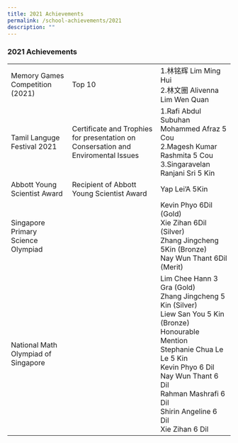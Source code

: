 ```yaml
---
title: 2021 Achievements
permalink: /school-achievements/2021
description: ""
---
```

### 2021 Achievements

|  	|  	|  	|
|---	|---	|---	|
| Memory Games Competition (2021) 	| Top 10 	| 1.林铭辉 Lim Ming Hui<br>2.林文圈 Alivenna Lim Wen Quan 	|
| Tamil Languge Festival 2021 	| Certificate and Trophies for presentation on Consersation and Enviromental Issues 	| 1.Rafi Abdul Subuhan Mohammed Afraz 5 Cou<br>2.Magesh Kumar Rashmita 5 Cou<br>3.Singaravelan Ranjani Sri 5 Kin 	|
| Abbott Young Scientist Award 	| Recipient of Abbott Young Scientist Award 	| Yap Lei’A 5Kin 	|
| Singapore Primary Science Olympiad 	|  	| Kevin Phyo 6Dil (Gold)<br>Xie Zihan 6Dil (Silver)<br>Zhang Jingcheng 5Kin (Bronze)<br>Nay Wun Thant 6Dil (Merit) 	|
| National Math Olympiad of Singapore 	|  	| Lim Chee Hann 3 Gra (Gold)                         <br>Zhang Jingcheng 5 Kin (Silver)                         <br>Liew San You 5 Kin (Bronze)<br>Honourable Mention<br>Stephanie Chua Le Le 5 Kin                             <br>Kevin Phyo 6 Dil         <br>Nay Wun Thant 6 Dil<br>Rahman Mashrafi 6 Dil<br>Shirin Angeline 6 Dil   <br>Xie Zihan 6 Dil 	|